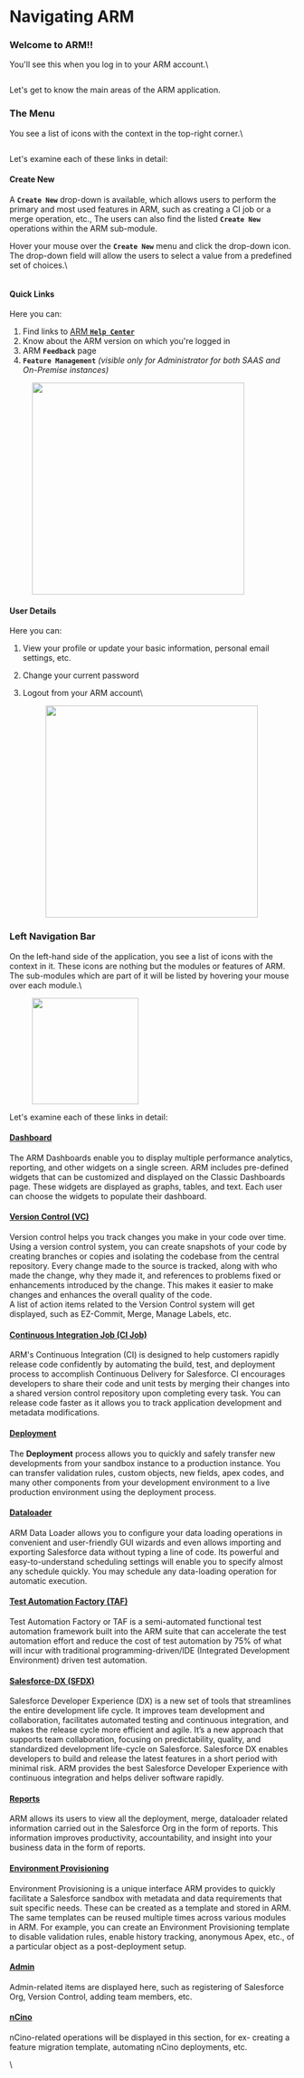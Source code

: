 # Navigating ARM

### Welcome to ARM!! <a href="#welcome-to-arm" id="welcome-to-arm"></a>

You'll see this when you log in to your ARM account.\


<figure><img src="https://cdn.document360.io/8711f4e7-c040-4616-aac9-d947f87e4619/Images/Documentation/image-1667374331788.png" alt=""><figcaption></figcaption></figure>

Let's get to know the main areas of the ARM application.

### The Menu <a href="#the-menu" id="the-menu"></a>

You see a list of icons with the context in the top-right corner.\


<figure><img src="https://cdn.document360.io/8711f4e7-c040-4616-aac9-d947f87e4619/Images/Documentation/image-1667374381275.png" alt=""><figcaption></figcaption></figure>

Let's examine each of these links in detail:

#### **Create New** <a href="#create-new" id="create-new"></a>

A **`Create New`** drop-down is available, which allows users to perform the primary and most used features in ARM, such as creating a CI job or a merge operation, etc., The users can also find the listed **`Create New`** operations within the ARM sub-module.

Hover your mouse over the **`Create New`** menu and click the drop-down icon. The drop-down field will allow the users to select a value from a predefined set of choices.\


<figure><img src="https://cdn.document360.io/8711f4e7-c040-4616-aac9-d947f87e4619/Images/Documentation/image-1667374488024.png" alt=""><figcaption></figcaption></figure>

#### **Quick Links** <a href="#quick-links" id="quick-links"></a>

Here you can:

1. Find links to [ARM **`Help Center`**](http://127.0.0.1:5000/o/vIHQCTOOUDcNoPic3AQi/s/9vAxMuDrkUkB4OXlH9CL/)
2. Know about the ARM version on which you're logged in
3. ARM **`Feedback`** page
4. **`Feature Management`** _(visible only for Administrator for both SAAS and On-Premise instances)_

<figure><img src="https://cdn.document360.io/8711f4e7-c040-4616-aac9-d947f87e4619/Images/Documentation/image-1655698394821.png" alt="" width="375"><figcaption></figcaption></figure>

#### **User Details** <a href="#user-details" id="user-details"></a>

Here you can:

1. View your profile or update your basic information, personal email settings, etc.
2. Change your current password
3.  Logout from your ARM account\


    <figure><img src="https://cdn.document360.io/8711f4e7-c040-4616-aac9-d947f87e4619/Images/Documentation/image-1667374584758.png" alt="" width="375"><figcaption></figcaption></figure>

### Left Navigation Bar <a href="#left-navigation-bar" id="left-navigation-bar"></a>

On the left-hand side of the application, you see a list of icons with the context in it. These icons are nothing but the modules or features of ARM. The sub-modules which are part of it will be listed by hovering your mouse over each module.\


<figure><img src="https://cdn.document360.io/8711f4e7-c040-4616-aac9-d947f87e4619/Images/Documentation/image-1667374693852.png" alt="" width="188"><figcaption></figcaption></figure>

Let's examine each of these links in detail:

#### [Dashboard](arm-features/dashboard-and-pipelines/dashboards-and-widgets.md) <a href="#dashboard" id="dashboard"></a>

The ARM Dashboards enable you to display multiple performance analytics, reporting, and other widgets on a single screen. ARM includes pre-defined widgets that can be customized and displayed on the Classic Dashboards page. These widgets are displayed as graphs, tables, and text. Each user can choose the widgets to populate their dashboard.

#### [Version Control (VC)](arm-features/version-control/introduction-to-version-control/) <a href="#version-control-vc" id="version-control-vc"></a>

Version control helps you track changes you make in your code over time. Using a version control system, you can create snapshots of your code by creating branches or copies and isolating the codebase from the central repository. Every change made to the source is tracked, along with who made the change, why they made it, and references to problems fixed or enhancements introduced by the change. This makes it easier to make changes and enhances the overall quality of the code.\
A list of action items related to the Version Control system will get displayed, such as EZ-Commit, Merge, Manage Labels, etc.

#### [Continuous Integration Job (CI Job)](arm-features/automation-and-ci/) <a href="#continuous-integration-job-ci-job" id="continuous-integration-job-ci-job"></a>

ARM's Continuous Integration (CI) is designed to help customers rapidly release code confidently by automating the build, test, and deployment process to accomplish Continuous Delivery for Salesforce. CI encourages developers to share their code and unit tests by merging their changes into a shared version control repository upon completing every task. You can release code faster as it allows you to track application development and metadata modifications.

#### [Deployment](arm-features/deployment/) <a href="#deployment" id="deployment"></a>

The **Deployment** process allows you to quickly and safely transfer new developments from your sandbox instance to a production instance. You can transfer validation rules, custom objects, new fields, apex codes, and many other components from your development environment to a live production environment using the deployment process.

#### [Dataloader](arm-features/dataloader/) <a href="#dataloader" id="dataloader"></a>

ARM Data Loader allows you to configure your data loading operations in convenient and user-friendly GUI wizards and even allows importing and exporting Salesforce data without typing a line of code. Its powerful and easy-to-understand scheduling settings will enable you to specify almost any schedule quickly. You may schedule any data-loading operation for automatic execution.

#### [Test Automation Factory (TAF)](arm-features/taf/taf-workflow.md) <a href="#test-automation-factory-taf" id="test-automation-factory-taf"></a>

Test Automation Factory or TAF is a semi-automated functional test automation framework built into the ARM suite that can accelerate the test automation effort and reduce the cost of test automation by 75% of what will incur with traditional programming-driven/IDE (Integrated Development Environment) driven test automation.

#### [Salesforce-DX (SFDX)](salesforce-dx.md) <a href="#salesforcedx-sfdx" id="salesforcedx-sfdx"></a>

Salesforce Developer Experience (DX) is a new set of tools that streamlines the entire development life cycle. It improves team development and collaboration, facilitates automated testing and continuous integration, and makes the release cycle more efficient and agile. It’s a new approach that supports team collaboration, focusing on predictability, quality, and standardized development life-cycle on Salesforce. Salesforce DX enables developers to build and release the latest features in a short period with minimal risk. ARM provides the best Salesforce Developer Experience with continuous integration and helps deliver software rapidly.

#### [Reports](reports-overview.md) <a href="#reports" id="reports"></a>

ARM allows its users to view all the deployment, merge, dataloader related information carried out in the Salesforce Org in the form of reports. This information improves productivity, accountability, and insight into your business data in the form of reports.

#### [Environment Provisioning](environment-provisioning.md) <a href="#environment-provisioning" id="environment-provisioning"></a>

Environment Provisioning is a unique interface ARM provides to quickly facilitate a Salesforce sandbox with metadata and data requirements that suit specific needs. These can be created as a template and stored in ARM. The same templates can be reused multiple times across various modules in ARM. For example, you can create an Environment Provisioning template to disable validation rules, enable history tracking, anonymous Apex, etc., of a particular object as a post-deployment setup.

#### [Admin](broken-reference) <a href="#admin" id="admin"></a>

Admin-related items are displayed here, such as registering of Salesforce Org, Version Control, adding team members, etc.

#### [nCino](arm-features/ncino/) <a href="#ncino" id="ncino"></a>

nCino-related operations will be displayed in this section, for ex- creating a feature migration template, automating nCino deployments, etc.

\
